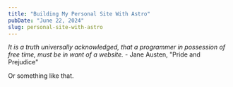 ```yaml
---
title: "Building My Personal Site With Astro"
pubDate: "June 22, 2024"
slug: personal-site-with-astro
---
```


_It is a truth universally acknowledged, that a programmer in possession of free time, must be in want of a website._ - Jane Austen, "Pride and Prejudice"

Or something like that.
